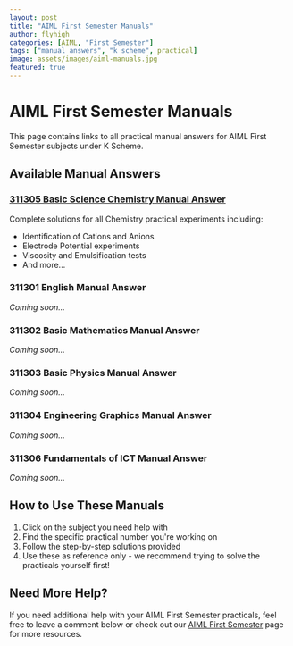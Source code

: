 ```yaml
---
layout: post
title: "AIML First Semester Manuals"
author: flyhigh
categories: [AIML, "First Semester"]
tags: ["manual answers", "k scheme", practical]
image: assets/images/aiml-manuals.jpg
featured: true
---
```


# AIML First Semester Manuals

This page contains links to all practical manual answers for AIML First Semester subjects under K Scheme.

## Available Manual Answers

### [311305 Basic Science Chemistry Manual Answer](/311305-basic-science-chemistry-manual-answer)
Complete solutions for all Chemistry practical experiments including:
- Identification of Cations and Anions
- Electrode Potential experiments
- Viscosity and Emulsification tests
- And more...

### 311301 English Manual Answer
*Coming soon...*

### 311302 Basic Mathematics Manual Answer
*Coming soon...*

### 311303 Basic Physics Manual Answer
*Coming soon...*

### 311304 Engineering Graphics Manual Answer
*Coming soon...*

### 311306 Fundamentals of ICT Manual Answer
*Coming soon...*

## How to Use These Manuals

1. Click on the subject you need help with
2. Find the specific practical number you're working on
3. Follow the step-by-step solutions provided
4. Use these as reference only - we recommend trying to solve the practicals yourself first!

## Need More Help?

If you need additional help with your AIML First Semester practicals, feel free to leave a comment below or check out our [AIML First Semester](/aiml-first-semester) page for more resources.
